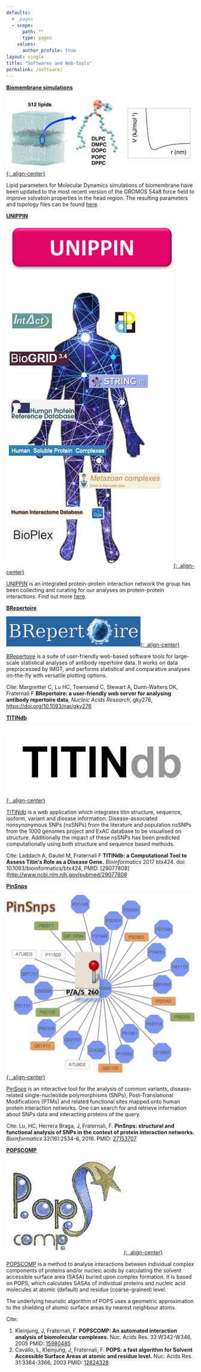 ```yaml
---
defaults:
  # _pages
  - scope:
      path: ""
      type: pages
    values:
      author_profile: true
layout: single
title: "Softwares and Web-tools"
permalink: /software/
---
```


**[Biomembrane simulations](/biomembrane-simulations/)**

[![image-center](/assets/images/TOC_file.png ){: .align-center}](/biomembrane-simulations)

Lipid parameters for Molecular Dynamics simulations of biomembrane have been updated to the most recent version of the GROMOS 54a8 force field to improve solvation properties in the head region. The resulting parameters and topology files can be found [here](/biomembrane-simulations/). 

**[UNIPPIN](/unippin/)**

[![image-center](/assets/images/UNIPPINLogo-1.png ){: .align-center}](/unippin/)

[UNIPPIN](/unippin/) is an integrated protein-protein interaction network the group has been collecting and curating for our analyses on protein-protein interactions. Find out more [here](/unippin/).

**[BRepertoire](http://mabra.biomed.kcl.ac.uk/BRepertoire/)**

[![image-center](/assets/images/Brep_logo.png ){: .align-center}](http://mabra.biomed.kcl.ac.uk/BRepertoire/)

[BRepertoire](http://mabra.biomed.kcl.ac.uk/BRepertoire/) is a suite of user-friendly web-based software tools for large-scale statistical analyses of antibody repertoire data. It works on data preprocessed by IMGT, and performs statistical and comparative analyses on-the-fly with versatile plotting options.

Cite: Margreitter C, Lu HC, Townsend C, Stewart A, Dunn-Walters DK, Fraternali F **BRepertoire: a user-friendly web server for analysing antibody repertoire data**, *Nucleic Acids Research*, gky276, <https://doi.org/10.1093/nar/gky276>

**[TITINdb](http://fraternalilab.kcl.ac.uk/TITINdb/)**

[![image-center](/assets/images/TITINdb_logo.jpg ){: .align-center}](http://fraternalilab.kcl.ac.uk/TITINdb/)

[TITINdb](http://fraternalilab.kcl.ac.uk/TITINdb/) is a web application which integrates titin structure, sequence, isoform, variant and disease information. Disease-associated nonsynonymous SNPs (nsSNPs) from the literature and population nsSNPs from the 1000 genomes project and ExAC database to be visualised on structure. Additionally the impact of these nsSNPs has been predicted computationally using both structure and sequence based methods.

Cite: Laddach A, Gautel M, Fraternali F **TITINdb: a Computational Tool to Assess Titin's Role as a Disease Gene.** *Bioinformatics* 2017 btx424. doi: 10.1093/bioinformatics/btx424, PMID: [29077808](http://www.ncbi.nlm.nih.gov/pubmed/29077808

**[PinSnps](http://fraternalilab.kcl.ac.uk/PinSnps/)**

[![image-center](/assets/images/PinSNPS_logo.png ){: .align-center}](http://fraternalilab.kcl.ac.uk/PinSnps/)

[PinSnps](http://fraternalilab.kcl.ac.uk/PinSnps/) is an interactive tool for the analysis of common variants, disease-related single-nucleotide polymorphisms (SNPs), Post-Translational Modifications (PTMs) and related functional sites mapped onto human protein interaction networks. One can search for and retrieve information about SNPs data and interacting proteins of the query.

Cite: Lu, HC, Herrera Braga, J, Fraternali, F. **PinSnps: structural and functional analysis of SNPs in the context of protein interaction networks.** *Bioinformatics* 32(16):2534-6, 2016. PMID: [27153707](https://www.ncbi.nlm.nih.gov/pubmed/27153707)

**[POPSCOMP](http://popscomp.org:3838)**

[![image-center](/assets/images/PopScomp.gif ){: .align-center}](http://popscomp.org:3838)

[POPSCOMP](http://popscomp.org:3838) is a method to analyse interactions between individual complex components of proteins and/or nucleic acids by calculating the solvent accessible surface area (SASA) buried upon complex formation. It is based on POPS, which calculates SASAs of individual proteins and nucleic acid molecules at atomic (default) and residue (coarse-grained) level.

The underlying heuristic algorithm of POPS uses a geometric approximation to the shielding of atomic surface areas by nearest neighbour atoms.

Cite: 

1. Kleinjung, J, Fraternali, F. **POPSCOMP: An automated interaction analysis of biomolecular complexes.** Nuc. Acids Res. 33:W342-W346, 2005 PMID: [15980485](https://www.ncbi.nlm.nih.gov/pubmed/15980485)
2. Cavallo, L, Kleinjung, J, Fraternali, F. **POPS: a fast algorithm for Solvent Accessible Surface Areas at atomic and residue level.** Nuc. Acids Res. 31:3364-3366, 2003 PMID: [12824328](https://www.ncbi.nlm.nih.gov/pubmed/12824328)
